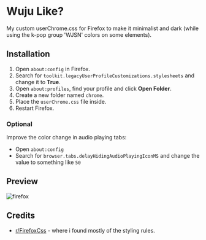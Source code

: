 # Wuju Like?
My custom userChrome.css for Firefox to make it minimalist and dark (while using the k-pop group 'WJSN' colors on some elements).

## Installation
1. Open `about:config` in Firefox. <br>
2. Search for `toolkit.legacyUserProfileCustomizations.stylesheets` and change it to **True**. <br>
3. Open `about:profiles`, find your profile and click **Open Folder**. <br>
4. Create a new folder named `chrome`.
5. Place the `userChrome.css` file inside.
6. Restart Firefox.

### Optional
Improve the color change in audio playing tabs:
+ Open `about:config`
+ Search for `browser.tabs.delayHidingAudioPlayingIconMS` and change the value to something like `50`

## Preview
![firefox](https://github.com/chrsjx/firefoxcss/assets/132371313/55a76d9a-93cd-40fc-8e0c-df458550de21)

## Credits
* [r/FirefoxCss](https://www.reddit.com/r/FirefoxCSS/) - where i found mostly of the styling rules.
